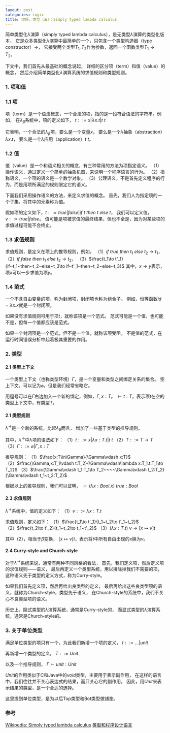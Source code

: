 ```yaml
---
layout: post
categories: Logic
title: 你好，类型（五）：Simply typed lambda calculus
---
```


简单类型化$\lambda$演算（simply typed lambda calculus），是无类型$\lambda$演算的类型化版本，
它是众多类型化$\lambda$演算中最简单的一个，只包含一个类型构造器（type constructor）$\to$，
它接受两个类型$T_1,T_2$作为参数，返回一个函数类型$T_1\to T_2$。

下文中，我们首先从最基础的概念说起，
详细的区分项（term）和值（value）的概念，
然后介绍简单类型化$\lambda$演算系统的求值规则和类型规则。

### 1. 项和值
### 1.1 项

项（term）是一个语法概念，一个合法的项，指的是一段符合语法的字符串。例如，
在$\lambda_\beta$系统中，项的定义如下，
$t::=x|\lambda x.t|t~t$

它表明，一个合法的$\lambda_\beta$项，要么是一个变量$x$，
要么是一个$\lambda$抽象（abstraction）$\lambda x.t$，
要么是一个$\lambda$应用（application）$t~t$。

### 1.2 值
值（value）是一个和语义相关的概念，有三种常用的方法为项指定语义。
（1）操作语义，通过定义一个简单的抽象机器，来说明一个程序语言的行为。
（2）指称语义，一个项的语义是一个数学对象。
（3）公理语义，不是首先定义程序的行为，而是用项所满足的规则限定它的语义。

下面我们采用操作语义的方法，来定义求值的概念。
首先，我们人为指定项的一个子集，将其中的元素称为值。

假如项的定义如下，$t::=true|false|if~t~then~t~else~t$，
我们可以定义值，$v::=true|false$。
值可能是项被求值的最终结果，但也不全是，因为对某些项的求值过程可能不会终止。

### 1.3 求值规则
求值规则，是定义在项上的推导规则，例如，
（1）$if~true~then~t_1~else~t_2\to t_1$，
（2）$if~false~then~t_1~else~t_2\to t_2$，
（3）$\frac{t_1\to t'_1}{if~t_1~then~t_2~else~t_3\to if~t'_1~then~t_2~else~t_3}$
其中，$x\to y$表示，项$x$可以一步求值为项$y$。

### 1.4 范式
一个不含自由变量的项，称为封闭项，封闭项也称为组合子。
例如，恒等函数$id=\lambda x.x$就是一个封闭项。

如果没有求值规则可用于项$t$，就称该项是一个范式。
范式可能是一个值，也可能不是，但每一个值都应该是范式。

如果一个封闭项是一个范式，但不是一个值，就称该项受阻。
不是值的范式，在运行时间错误分析中起着极其重要的作用。

### 2. 类型
#### 2.1 类型上下文
一个类型上下文（也称类型环境）$\Gamma$，是一个变量和类型之间绑定关系的集合。
空上下文，可以记为$\varnothing$，但是我们经常省略它。

用逗号可以在$\Gamma$右边加入一个新的绑定，例如，$\Gamma,x:T$。
$\vdash t:T$，表示项$t$在空的类型上下文中，有类型$T$。

#### 2.1 类型规则
$\lambda^\to$是一个新的系统，比起$\lambda_\beta$而言，
增加了一些基于类型的推导规则。

其中，$\lambda^\to$中$\lambda$项的语法如下：
（1）$t::=x|\lambda x:T.t|t~t$
（2）$T::=T\to T$
（3）$\Gamma::=\varnothing|\Gamma,x:T$

推导规则：
（1）$\frac{x:T\in\Gamma}{\Gamma\vdash x:T}$
（2）$\frac{\Gamma,x:T_1\vdash t:T_2}{\Gamma\vdash\lambda x:T_1.t:T_1\to T_2}$
（3）$\frac{\Gamma\vdash t_1:T_1\to T_2~~~~\Gamma\vdash t_2:T_2}{\Gamma\vdash t_1~t_2:T_2}$

根据以上的推导规则，我们可以证明，
$\vdash(\lambda x:Bool.x)~true:Bool$

#### 2.3 求值规则
$\lambda^\to$系统中，值的定义如下：
（1）$v::=\lambda x:T.t$

求值规则，定义如下：
（1）$\frac{t_1\to t'_1}{t_1~t_2\to t'_1~t_2}$
（2）$\frac{t_2\to t'_2}{t_1~t_2\to t_1~t'_2}$
（3）$(\lambda x:T.t)~v\to [x\mapsto v]t$

其中（2），相当于$\beta$变换，
$[x\mapsto v]t$，表示将$t$中所有自由出现的$x$换为$v$。

#### 2.4 Curry-style and Church-style
对于$\lambda^\to$系统来说，通常有两种不同风格的看法，
首先，我们定义项，然后定义项的求值规则——语义，
最后再定义一个类型系统，用以排除掉我们不需要的项，
这种语义先于类型的定义方式，称为Curry-style。

如果我们首先定义项，然后再给出良类型的定义，
最后再给出这些良类型项的语义，就称为Church-style，类型先于语义，
在Church-style的系统中，我们不关心不良类型项的语义。

历史上，隐式类型的$\lambda$演算系统，通常是Curry-style的，
而显式类型的$\lambda$演算系统，通常是Church-style的。

### 3. 关于单位类型
满足单位类型的项只有一个，为此我们新增一个项的定义，
$t::=...|unit$

再新增一个类型的定义，
$T::=Unit$

以及一个推导规则，
$\Gamma\vdash unit:Unit$

$Unit$的作用类似于C和Java中的$void$类型，主要用于表示副作用，
在这样的语言中，我们往往并不关心表达式的结果，而只关心它的副作用，
因此，用$Unit$来表示结果的类型，是一个合适的选择。

这里提到单位类型，是为以后Top类型和Bot类型做铺垫。

### 参考
[Wikipedia: Simply typed lambda calculus](https://en.wikipedia.org/wiki/Simply_typed_lambda_calculus)
[类型和程序设计语言](https://book.douban.com/subject/1318672/)